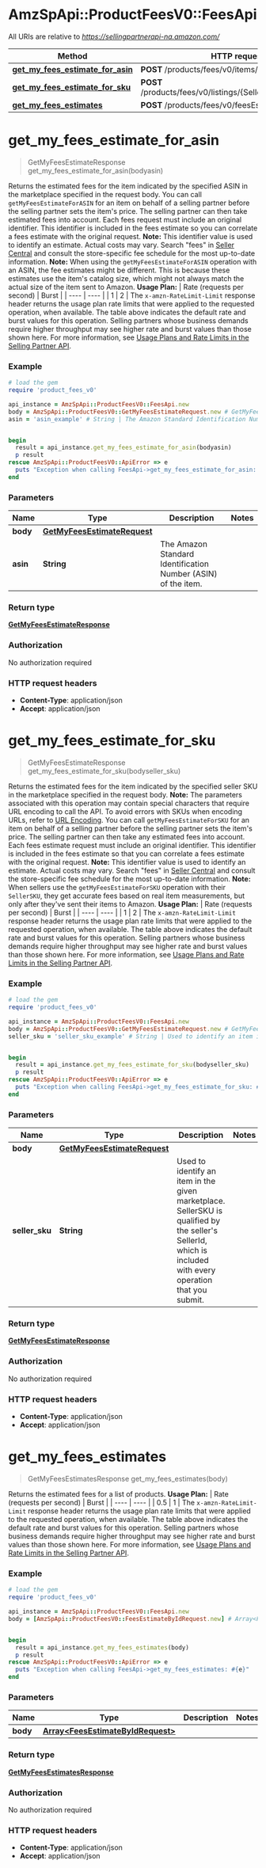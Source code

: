 # AmzSpApi::ProductFeesV0::FeesApi

All URIs are relative to *https://sellingpartnerapi-na.amazon.com/*

Method | HTTP request | Description
------------- | ------------- | -------------
[**get_my_fees_estimate_for_asin**](FeesApi.md#get_my_fees_estimate_for_asin) | **POST** /products/fees/v0/items/{Asin}/feesEstimate | 
[**get_my_fees_estimate_for_sku**](FeesApi.md#get_my_fees_estimate_for_sku) | **POST** /products/fees/v0/listings/{SellerSKU}/feesEstimate | 
[**get_my_fees_estimates**](FeesApi.md#get_my_fees_estimates) | **POST** /products/fees/v0/feesEstimate | 

# **get_my_fees_estimate_for_asin**
> GetMyFeesEstimateResponse get_my_fees_estimate_for_asin(bodyasin)



Returns the estimated fees for the item indicated by the specified ASIN in the marketplace specified in the request body.  You can call `getMyFeesEstimateForASIN` for an item on behalf of a selling partner before the selling partner sets the item's price. The selling partner can then take estimated fees into account. Each fees request must include an original identifier. This identifier is included in the fees estimate so you can correlate a fees estimate with the original request.  **Note:** This identifier value is used to identify an estimate. Actual costs may vary. Search \"fees\" in [Seller Central](https://sellercentral.amazon.com/) and consult the store-specific fee schedule for the most up-to-date information.  **Note:** When using the `getMyFeesEstimateForASIN` operation with an ASIN, the fee estimates might be different. This is because these estimates use the item's catalog size, which might not always match the actual size of the item sent to Amazon.  **Usage Plan:**  | Rate (requests per second) | Burst | | ---- | ---- | | 1 | 2 |  The `x-amzn-RateLimit-Limit` response header returns the usage plan rate limits that were applied to the requested operation, when available. The table above indicates the default rate and burst values for this operation. Selling partners whose business demands require higher throughput may see higher rate and burst values than those shown here. For more information, see [Usage Plans and Rate Limits in the Selling Partner API](doc:usage-plans-and-rate-limits-in-the-sp-api).

### Example
```ruby
# load the gem
require 'product_fees_v0'

api_instance = AmzSpApi::ProductFeesV0::FeesApi.new
body = AmzSpApi::ProductFeesV0::GetMyFeesEstimateRequest.new # GetMyFeesEstimateRequest | 
asin = 'asin_example' # String | The Amazon Standard Identification Number (ASIN) of the item.


begin
  result = api_instance.get_my_fees_estimate_for_asin(bodyasin)
  p result
rescue AmzSpApi::ProductFeesV0::ApiError => e
  puts "Exception when calling FeesApi->get_my_fees_estimate_for_asin: #{e}"
end
```

### Parameters

Name | Type | Description  | Notes
------------- | ------------- | ------------- | -------------
 **body** | [**GetMyFeesEstimateRequest**](GetMyFeesEstimateRequest.md)|  | 
 **asin** | **String**| The Amazon Standard Identification Number (ASIN) of the item. | 

### Return type

[**GetMyFeesEstimateResponse**](GetMyFeesEstimateResponse.md)

### Authorization

No authorization required

### HTTP request headers

 - **Content-Type**: application/json
 - **Accept**: application/json



# **get_my_fees_estimate_for_sku**
> GetMyFeesEstimateResponse get_my_fees_estimate_for_sku(bodyseller_sku)



Returns the estimated fees for the item indicated by the specified seller SKU in the marketplace specified in the request body.  **Note:** The parameters associated with this operation may contain special characters that require URL encoding to call the API. To avoid errors with SKUs when encoding URLs, refer to [URL Encoding](https://developer-docs.amazon.com/sp-api/docs/url-encoding).  You can call `getMyFeesEstimateForSKU` for an item on behalf of a selling partner before the selling partner sets the item's price. The selling partner can then take any estimated fees into account. Each fees estimate request must include an original identifier. This identifier is included in the fees estimate so that you can correlate a fees estimate with the original request.  **Note:** This identifier value is used to identify an estimate. Actual costs may vary. Search \"fees\" in [Seller Central](https://sellercentral.amazon.com/) and consult the store-specific fee schedule for the most up-to-date information.  **Note:** When sellers use the `getMyFeesEstimateForSKU` operation with their `SellerSKU`, they get accurate fees based on real item measurements, but only after they've sent their items to Amazon.  **Usage Plan:**  | Rate (requests per second) | Burst | | ---- | ---- | | 1 | 2 |  The `x-amzn-RateLimit-Limit` response header returns the usage plan rate limits that were applied to the requested operation, when available. The table above indicates the default rate and burst values for this operation. Selling partners whose business demands require higher throughput may see higher rate and burst values than those shown here. For more information, see [Usage Plans and Rate Limits in the Selling Partner API](doc:usage-plans-and-rate-limits-in-the-sp-api).

### Example
```ruby
# load the gem
require 'product_fees_v0'

api_instance = AmzSpApi::ProductFeesV0::FeesApi.new
body = AmzSpApi::ProductFeesV0::GetMyFeesEstimateRequest.new # GetMyFeesEstimateRequest | 
seller_sku = 'seller_sku_example' # String | Used to identify an item in the given marketplace. SellerSKU is qualified by the seller's SellerId, which is included with every operation that you submit.


begin
  result = api_instance.get_my_fees_estimate_for_sku(bodyseller_sku)
  p result
rescue AmzSpApi::ProductFeesV0::ApiError => e
  puts "Exception when calling FeesApi->get_my_fees_estimate_for_sku: #{e}"
end
```

### Parameters

Name | Type | Description  | Notes
------------- | ------------- | ------------- | -------------
 **body** | [**GetMyFeesEstimateRequest**](GetMyFeesEstimateRequest.md)|  | 
 **seller_sku** | **String**| Used to identify an item in the given marketplace. SellerSKU is qualified by the seller&#x27;s SellerId, which is included with every operation that you submit. | 

### Return type

[**GetMyFeesEstimateResponse**](GetMyFeesEstimateResponse.md)

### Authorization

No authorization required

### HTTP request headers

 - **Content-Type**: application/json
 - **Accept**: application/json



# **get_my_fees_estimates**
> GetMyFeesEstimatesResponse get_my_fees_estimates(body)



Returns the estimated fees for a list of products.  **Usage Plan:**  | Rate (requests per second) | Burst | | ---- | ---- | | 0.5 | 1 |  The `x-amzn-RateLimit-Limit` response header returns the usage plan rate limits that were applied to the requested operation, when available. The table above indicates the default rate and burst values for this operation. Selling partners whose business demands require higher throughput may see higher rate and burst values than those shown here. For more information, see [Usage Plans and Rate Limits in the Selling Partner API](doc:usage-plans-and-rate-limits-in-the-sp-api).

### Example
```ruby
# load the gem
require 'product_fees_v0'

api_instance = AmzSpApi::ProductFeesV0::FeesApi.new
body = [AmzSpApi::ProductFeesV0::FeesEstimateByIdRequest.new] # Array<FeesEstimateByIdRequest> | 


begin
  result = api_instance.get_my_fees_estimates(body)
  p result
rescue AmzSpApi::ProductFeesV0::ApiError => e
  puts "Exception when calling FeesApi->get_my_fees_estimates: #{e}"
end
```

### Parameters

Name | Type | Description  | Notes
------------- | ------------- | ------------- | -------------
 **body** | [**Array&lt;FeesEstimateByIdRequest&gt;**](FeesEstimateByIdRequest.md)|  | 

### Return type

[**GetMyFeesEstimatesResponse**](GetMyFeesEstimatesResponse.md)

### Authorization

No authorization required

### HTTP request headers

 - **Content-Type**: application/json
 - **Accept**: application/json



